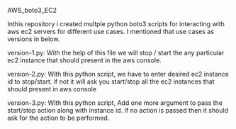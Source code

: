 AWS_boto3_EC2

Inthis repository i created multple python boto3 scripts for interacting with aws ec2 servers for different use cases. I mentioned that use cases as versions in below.

version-1.py: With the help of this file we will stop / start the any particular ec2 instance that should present in the aws console.

version-2.py: With this python script, we have to enter desired ec2 instance id to stop/start. if not it will ask you start/stop all the ec2 instances that should present in aws console

version-3.py: With this python script, Add one more argument to pass the start/stop action along with instance id. If no action is passed then it should ask for the action to be performed.

